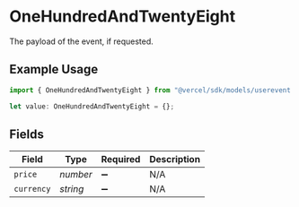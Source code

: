 # OneHundredAndTwentyEight

The payload of the event, if requested.

## Example Usage

```typescript
import { OneHundredAndTwentyEight } from "@vercel/sdk/models/userevent.js";

let value: OneHundredAndTwentyEight = {};
```

## Fields

| Field              | Type               | Required           | Description        |
| ------------------ | ------------------ | ------------------ | ------------------ |
| `price`            | *number*           | :heavy_minus_sign: | N/A                |
| `currency`         | *string*           | :heavy_minus_sign: | N/A                |